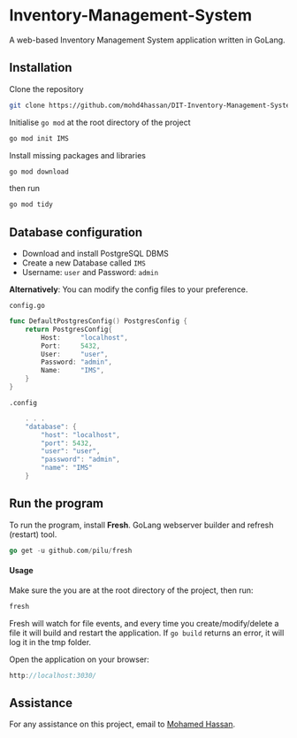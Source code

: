 
# Inventory-Management-System

A web-based Inventory Management System application written in GoLang.


## Installation

Clone the repository

```bash
git clone https://github.com/mohd4hassan/DIT-Inventory-Management-System.git
```
Initialise ```go mod``` at the root directory of the project 
```bash
go mod init IMS
```
Install missing packages and libraries
```bash
go mod download
```
then run 
```bash
go mod tidy
```
## Database configuration
- Download and install PostgreSQL DBMS
- Create a new Database called `IMS`
- Username: `user` and Password: `admin`

**Alternatively**: You can modify the config files to your preference.

`config.go`
```go
func DefaultPostgresConfig() PostgresConfig {
	return PostgresConfig{
		Host:     "localhost",
		Port:     5432,
		User:     "user",
		Password: "admin",
		Name:     "IMS",
	}
}
```
`.config`
```go
    . . .
    "database": {
        "host": "localhost",
        "port": 5432,
        "user": "user",
        "password": "admin",
        "name": "IMS"
    }
```
## Run the program
To run the program, install **Fresh**. GoLang webserver builder and refresh (restart) tool.
```go
go get -u github.com/pilu/fresh
```
#### Usage
Make sure the you are at the root directory of the project, then run:
```go
fresh
```
Fresh will watch for file events, and every time you create/modify/delete a file it will build and restart the application. If `go build` returns an error, it will log it in the tmp folder.

Open the application on your browser:
```go
http://localhost:3030/
```

## Assistance
For any assistance on this project, email to [Mohamed Hassan](mailto:mohdalhassan2012@gmail.com "Mohamed Hassan").
